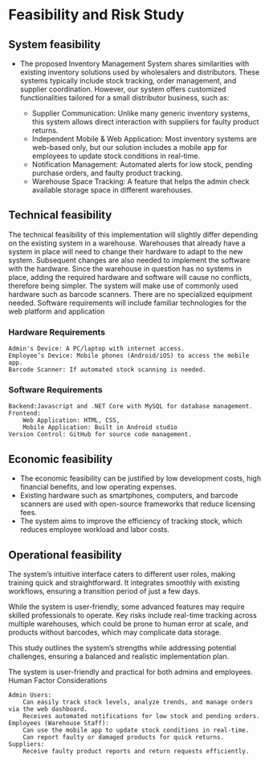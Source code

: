 # Feasibility and Risk Study

##  System feasibility
- The proposed Inventory Management System shares similarities with existing inventory solutions used by wholesalers and distributors. These systems typically include stock tracking, order management, and supplier coordination. However, our system offers customized functionalities tailored for a small distributor business, such as:

    - Supplier Communication: Unlike many generic inventory systems, this system allows direct interaction with suppliers for faulty product returns.
    - Independent Mobile & Web Application: Most inventory systems are web-based only, but our solution includes a mobile app for employees to update stock conditions in real-time.
    - Notification Management: Automated alerts for low stock, pending purchase orders, and faulty product tracking.
    - Warehouse Space Tracking: A feature that helps the admin check available storage space in different warehouses.
  
##  Technical feasibility
The technical feasibility of this implementation will slightly differ depending on the existing system in a warehouse. Warehouses that already have a system in place will need to change their hardware to adapt to the new system. Subsequent changes are also needed to implement the software with the hardware. Since the warehouse in question has no systems in place, adding the required hardware and software will cause no conflicts, therefore being simpler. The system will make use of commonly used hardware such as barcode scanners. There are no specialized equipment needed. Software requirements will include familiar technologies for the web platform and application
### Hardware Requirements

    Admin's Device: A PC/laptop with internet access.
    Employee’s Device: Mobile phones (Android/iOS) to access the mobile app.
    Barcode Scanner: If automated stock scanning is needed.

### Software Requirements

    Backend:Javascript and .NET Core with MySQL for database management.
    Frontend:
        Web Application: HTML, CSS, 
        Mobile Application: Built in Android studio
    Version Control: GitHub for source code management.

## Economic feasibility
- The economic feasibility can be justified by low development costs, high financial benefits, and low operating expenses.
- Existing hardware such as smartphones, computers, and barcode scanners are used with open-source frameworks that reduce licensing fees.
- The system aims to improve the efficiency of tracking stock, which reduces employee workload and labor costs.
  
## Operational feasibility
The system’s intuitive interface caters to different user roles, making training quick and straightforward. It integrates smoothly with existing workflows, ensuring a transition period of just a few days.

While the system is user-friendly, some advanced features may require skilled professionals to operate. Key risks include real-time tracking across multiple warehouses, which could be prone to human error at scale, and products without barcodes, which may complicate data storage.

This study outlines the system’s strengths while addressing potential challenges, ensuring a balanced and realistic implementation plan.

The system is user-friendly and practical for both admins and employees.
Human Factor Considerations

    Admin Users:
        Can easily track stock levels, analyze trends, and manage orders via the web dashboard.
        Receives automated notifications for low stock and pending orders.
    Employees (Warehouse Staff):
        Can use the mobile app to update stock conditions in real-time.
        Can report faulty or damaged products for quick returns.
    Suppliers:
        Receive faulty product reports and return requests efficiently.